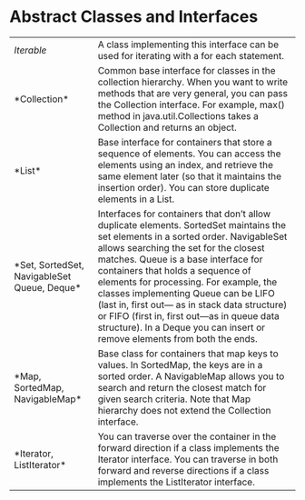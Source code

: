Abstract Classes and Interfaces
====================

<table>
<tr>
    <td><em>Iterable</em></td>  
    <td>A class implementing this interface can be used for iterating with a for each statement.</td>
</tr>
<tr>
<tr>
    <td>*Collection*</td>
    <td>Common base interface for classes in the collection hierarchy. When you want to write 
methods that are very general, you can pass the Collection interface.
For example, max() method in java.util.Collections takes a Collection and
returns an object.
    </td>
</tr>
<tr>
    <td>*List*</td>
    <td>Base interface for containers that store a sequence of elements. You can access the
elements using an index, and retrieve the same element later (so that it maintains
the insertion order). You can store duplicate elements in a List.
    </td>
</tr>
<tr>
    <td>*Set, SortedSet,
NavigableSet
Queue, Deque*
    </td>
    <td>Interfaces for containers that don’t allow duplicate elements. SortedSet maintains
the set elements in a sorted order. NavigableSet allows searching the set for the
closest matches.
Queue is a base interface for containers that holds a sequence of elements for
processing. For example, the classes implementing Queue can be LIFO (last in,
first out— as in stack data structure) or FIFO (first in, first out—as in queue data
structure). In a Deque you can insert or remove elements from both the ends.
    </td>
</tr>
<tr>
    <td>*Map, SortedMap, NavigableMap*</td>
    <td>Base class for containers that map keys to values. In SortedMap, the keys are in a
sorted order. A NavigableMap allows you to search and return the closest match
for given search criteria. Note that Map hierarchy does not extend the Collection
interface.</td>
</tr>
<tr>
    <td>*Iterator, ListIterator*</td>
    <td>You can traverse over the container in the forward direction if a class implements
the Iterator interface. You can traverse in both forward and reverse directions if a
class implements the ListIterator interface.
    </td>
</tr>
</table>
